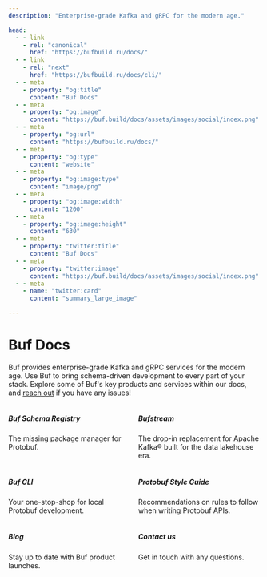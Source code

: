 ```yaml
---
description: "Enterprise-grade Kafka and gRPC for the modern age."

head:
  - - link
    - rel: "canonical"
      href: "https://bufbuild.ru/docs/"
  - - link
    - rel: "next"
      href: "https://bufbuild.ru/docs/cli/"
  - - meta
    - property: "og:title"
      content: "Buf Docs"
  - - meta
    - property: "og:image"
      content: "https://buf.build/docs/assets/images/social/index.png"
  - - meta
    - property: "og:url"
      content: "https://bufbuild.ru/docs/"
  - - meta
    - property: "og:type"
      content: "website"
  - - meta
    - property: "og:image:type"
      content: "image/png"
  - - meta
    - property: "og:image:width"
      content: "1200"
  - - meta
    - property: "og:image:height"
      content: "630"
  - - meta
    - property: "twitter:title"
      content: "Buf Docs"
  - - meta
    - property: "twitter:image"
      content: "https://buf.build/docs/assets/images/social/index.png"
  - - meta
    - name: "twitter:card"
      content: "summary_large_image"

---
```


# Buf Docs

Buf provides enterprise-grade Kafka and gRPC services for the modern age. Use Buf to bring schema-driven development to every part of your stack. Explore some of Buf's key products and services within our docs, and [reach out](contact/) if you have any issues!

<div style="display: grid; grid-template-columns: repeat(2, 1fr); gap: 16px">

<div onclick="window.location.href='/docs/bsr'" class="card-link"><h5>Buf Schema Registry</h5>The missing package manager for Protobuf.</div>

<div onclick="window.location.href='/docs/bufstream'" class="card-link"><h5>Bufstream</h5>The drop-in replacement for Apache Kafka® built for the data lakehouse era.</div>

<div onclick="window.location.href='/docs/cli'" class="card-link"><h5>Buf CLI</h5>Your one-stop-shop for local Protobuf development.</div>

<div onclick="window.location.href='/docs/best-practices/style-guide'" class="card-link"><h5>Protobuf Style Guide</h5>Recommendations on rules to follow when writing Protobuf APIs.</div>

<div onclick="window.location.href='/blog'" class="card-link"><h5>Blog</h5>Stay up to date with Buf product launches.</div>

<div onclick="window.location.href='https://buf.build/contact-us'" class="card-link"><h5>Contact us</h5>Get in touch with any questions.</div>

</div>

